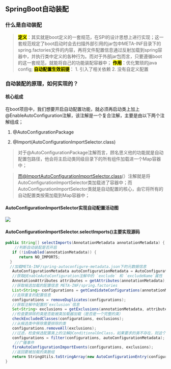 ## SpringBoot自动装配

### 什么是自动装配

> **<mark>定义</mark>**：其实就是boot定义的一套规范，在SPI的设计思想上进行实现；这一套规范规定了boot启动时会去扫描外部引用的jar包中META-INF目录下的spring.factories文件的内容，再将文件配置信息通过反射加载到spring容器中，并执行类中定义的各种行为。而对于外部jar包而言，只要遵循boot的这一套规范，就能将自己的功能装配容器中；
> **<mark>作用</mark>**：优化繁琐的java config;
> **<mark>自动配置生效前提</mark>**：
>     1. 引入了相关依赖
>     2. 没有自定义配置

### 自动装配的原理，如何实现的？

#### 核心组成

在boot项目中，我们想要开启自动配置功能，就必须再启动类上加上@EnableAutoConfiguration注解，该注解是一个复合注解，主要是由以下两个注解组成；

1. @AutoConfigurationPackage

2. @Import(AutoConfigurationImportSelector.class)

> 对于@AutoConfigurationPackage注解而言，顾名思义他的功能就是自动配置包路径，他会将主启动类同级目录下的所有组件加载进一个Map容器中；

> 而@ImportAutoConfigurationImportSelector.class(）注解就是将AutoConfigurationImportSelector类加载进了容器中；而AutoConfigurationImportSelector类就是自动配置的核心，由它将所有的自动配置类按需加载到Map容器中；

#### AutoConfigurationImportSelector实现自动配置活动图

![](C:\Users\uu\AppData\Roaming\marktext\images\2022-09-07-14-34-38-image.png)

#### AutoConfigurationImportSelector.selectImports()主要实现源码

```java
public String[] selectImports(AnnotationMetadata annotationMetadata) { 
    //判断自动装配是否开启 
   if (!isEnabled(annotationMetadata)) {  
      return NO_IMPORTS;  
  }  
  //加载META-INF/spring-autoconfigure-metadata.json下的元数据信息
   AutoConfigurationMetadata autoConfigurationMetadata = AutoConfigurationMetadataLoader.loadMetadata(this.beanClassLoader);  
   //获取@EnableAutoConfiguration注解中的 `exclude` 和 `excludeName`属性
   AnnotationAttributes attributes = getAttributes(annotationMetadata);  
   //获取候选加载的配置信息 META-INF/spring.factories
   List<String> configurations = getCandidateConfigurations(annotationMetadata, attributes);  
   //去除重复的配置信息
   configurations = removeDuplicates(configurations);  
   //获取注解中配置的`exclusion`信息
   Set<String> exclusions = getExclusions(annotationMetadata, attributes);  
   //检查要排除的类是否能被类加载器加载（是否是一个完整的类）
   checkExcludedClasses(configurations, exclusions);  
   //从候选类中移除需要排除的类
   configurations.removeAll(exclusions);  
   //过滤，检查候选配置类上的注解@ConditionalOnClass，如果要求的类不存在，则这个候选类会被过滤不被加载
   configurations = filter(configurations, autoConfigurationMetadata); 
    //广播事件
   fireAutoConfigurationImportEvents(configurations, exclusions);
   //返回要被加载的类数组
   return StringUtils.toStringArray(new AutoConfigurationEntry(configurations, exclusions).getConfigurations());  
}
```
